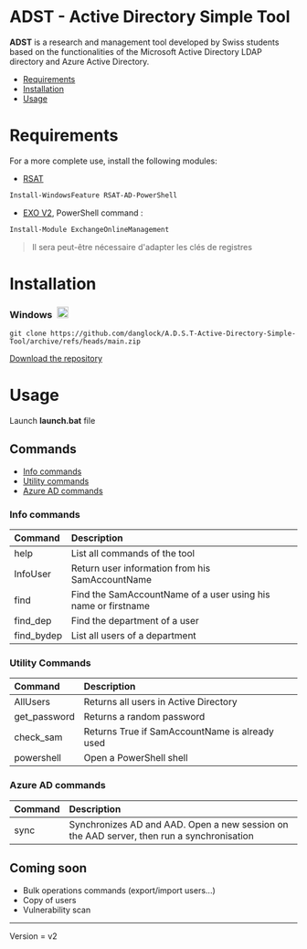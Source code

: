 # ADST - Active Directory Simple Tool

**ADST** is a research and management tool developed by Swiss students based on the functionalities of the Microsoft Active Directory LDAP directory and Azure Active Directory.

- [Requirements](#requirements)
- [Installation](#installation)
- [Usage](#usage)


# Requirements


For a more complete use, install the following modules:




- [RSAT](https://theitbros.com/install-and-import-powershell-active-directory-module)
```PowerShell
Install-WindowsFeature RSAT-AD-PowerShell
```
- [EXO V2](https://docs.microsoft.com/en-us/powershell/exchange/exchange-online-powershell-v2#:~:text=To%20install%20the%20EXO%20V2,module%20from%20the%20PowerShell%20Gallery.), PowerShell command :
```PowerShell
Install-Module ExchangeOnlineManagement
```
> Il sera peut-être nécessaire d'adapter les clés de registres



# Installation
<h3><strong>Windows </strong>&nbsp;<img src="https://cdn.icon-icons.com/icons2/1488/PNG/512/5314-windows_102509.png" alt="" width="20" height="20" /></h3>

```
git clone https://github.com/danglock/A.D.S.T-Active-Directory-Simple-Tool/archive/refs/heads/main.zip
```
[Download the repository](https://github.com/danglock/A.D.S.T-Active-Directory-Simple-Tool/archive/refs/heads/main.zip)


# Usage

Launch **launch.bat** file


## Commands

- [Info commands](#info-commands)
- [Utility commands](#utility-commands)
- [Azure AD commands](#azure-ad-commands)


### Info commands

| **Command** | **Description**                                               |
|:------------|:--------------------------------------------------------------|
| help        | List all commands of the tool                                 |
| InfoUser    | Return user information from his SamAccountName               |
| find        | Find the SamAccountName of a user using his name or firstname |
| find_dep    | Find the department of a user                                 |
| find_bydep  | List all users of a department                                |

### Utility Commands

| **Command**  | **Description**                                |
|:-------------|:-----------------------------------------------|
| AllUsers     | Returns all users in Active Directory          |
| get_password | Returns a random password                      |
| check_sam    | Returns True if SamAccountName is already used |
| powershell   | Open a PowerShell shell                        |

### Azure AD commands

| **Command** | **Description**         |
|:------------|:------------------------|
| sync        | Synchronizes AD and AAD. Open a new session on the AAD server, then run a synchronisation |

## Coming soon

- Bulk operations commands (export/import users...)
- Copy of users
- Vulnerability scan


***
Version = v2
